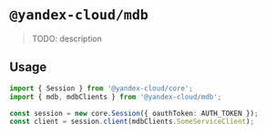 # `@yandex-cloud/mdb`

> TODO: description

## Usage

```ts
import { Session } from '@yandex-cloud/core';
import { mdb, mdbClients } from '@yandex-cloud/mdb';

const session = new core.Session({ oauthToken: AUTH_TOKEN });
const client = session.client(mdbClients.SomeServiceClient);

```

